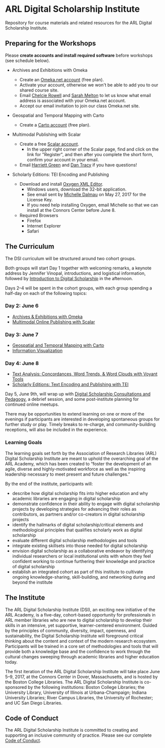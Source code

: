 # ARL Digital Scholarship Institute
Repository for course materials and related resources for the ARL Digital Scholarship Institute. 

## Preparing for the Workshops
Please **create accounts and install required software** before workshops (see schedule below).

* Archives and Exhibitions with Omeka
  * Create an [Omeka.net account](https://www.omeka.net/signup) (free plan).
  * Activate your account, otherwise we won't be able to add you to our shared course site.
  * Email [Chelcie Rowell](mailto:chelcie.rowell@bc.edu) and [Sarah Melton](mailto:sarah.melton@bc.edu) to let us know what email address is associated with your Omeka.net account.
  * Accept our email invitation to join our class Omeka.net site.
* Geospatial and Temporal Mapping with Carto
  * Create a [Carto account](https://carto.com/signup) (free plan).
* Multimodal Publishing with Scalar
  * Create a free [Scalar account](http://scalar.usc.edu/works).
      * In the upper right corner of the Scalar page, find and click on the link for "Register", and then after you complete the short form, confirm your account in your email. 
  * Email [Harriett Green](mailto:green19@illinois.edu) and [Dan Tracy](mailto:dtracy@illinois.edu) if you have questions!

* Scholarly Editions: TEI Encoding and Publishing
  * Download and install [Oxygen XML Editor](http://www.oxygenxml.com/download.html).
    * Windows users, download the 32-bit application.
    * See email sent by [Michelle Dalmau](mailto:mdalmau@indiana.edu) on May 27, 2017 for the License Key.
    * If you need help installing Oxygen, email Michelle so that we can install at the Connors Center before June 8.
  * Required Browsers
    * Firefox
    * Internet Explorer
    * Safari

## The Curriculum
The DSI curriculum will be structured around two cohort groups.

Both groups will start Day 1 together with welcoming remarks, a keynote address by Jennifer Vinopal, introductions, and logistical information, followed by [Introduction to Digital Scholarship](/introDS) in the afternoon.

Days 2–4 will be spent in the cohort groups, with each group spending a half-day on each of the following topics:

### Day 2: June 6
* [Archives & Exhibitions with Omeka](/Archives%20and%20Exhibitions)
* [Multimodal Online Publishing with Scalar](/Multimodal%20Online%20Publishing%20with%20Scalar)

### Day 3: June 7
* [Geospatial and Temporal Mapping with Carto](/Geospatial%20and%20Temporal%20Mapping%20with%20Carto)
* [Information Visualization](/Information%20Visualization)

### Day 4: June 8
* [Text Analysis: Concordances, Word Trends, & Word Clouds with Voyant Tools](/Text%20Analysis)
* [Scholarly Editions: Text Encoding and Publishing with TEI](/Scholarly%20Editions)

Day 5, June 9th, will wrap up with [Digital Scholarship Consultations and Pedagogy](/Consultation), a debrief session, and some post-institute planning for continued online meetups. 

There may be opportunities to extend learning on one or more of the evenings if participants are interested in developing spontaneous groups for further study or play. Timely breaks to re-charge, and community-building receptions, will also be included in the experience.

### Learning Goals
The learning goals set forth by the Association of Research Libraries (ARL) Digital Scholarship Institute are meant to uphold the overarching goal of the ARL Academy, which has been created to “foster the development of an agile, diverse and highly-motivated workforce as well as the inspiring leadership necessary to meet present and future challenges.”

By the end of the institute, participants will:

* describe how digital scholarship fits into higher education and why academic libraries are engaging in digital scholarship
* demonstrate confidence in their ability to engage with digital scholarship projects by developing strategies for advancing their roles as contributors, as partners and/or co-creators in digital scholarship projects
* identify the hallmarks of digital scholarship/critical elements and methodological principles that qualifies scholarly work as digital scholarship
* evaluate different digital scholarship methodologies and tools
* integrate existing skillsets into those needed for digital scholarship
* envision digital scholarship as a collaborative endeavor by identifying individual researchers or local institutional units with whom they feel confident working to continue furthering their knowledge and practice of digital scholarship
* establish an integrated cohort as part of this institute to cultivate ongoing  knowledge-sharing, skill-building, and networking during and beyond the institute

## The Institute
The ARL Digital Scholarship Institute (DSI), an exciting new initiative of the ARL Academy, is a five-day, cohort-based opportunity for professionals in ARL member libraries who are new to digital scholarship to develop their skills in an intensive, yet supportive, learner-centered environment. Guided by the principles of community, diversity, impact, openness, and sustainability, the Digital Scholarship Institute will foreground critical thinking about the content and context of the modern research ecosystem. Participants will be trained in a core set of methodologies and tools that will provide both a knowledge base and the confidence to work through the cultural changes sweeping through academic libraries and higher education today.

The first iteration of the ARL Digital Scholarship Institute will take place June 5–9, 2017, at the Connors Center in Dover, Massachusetts, and is hosted by the Boston College Libraries. The ARL Digital Scholarship Institute is co-sponsored by the following institutions: Boston College Libraries; the University Library, University of Illinois at Urbana-Champaign; Indiana University Libraries; River Campus Libraries, the University of Rochester; and UC San Diego Libraries.

## Code of Conduct
The ARL Digital Scholarship Institute is committed to creating and supporting an inclusive community of practice. Please see our complete [Code of Conduct](/Code%20of%20Conduct.md). 

